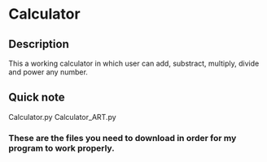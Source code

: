 # Calculator
## Description
This a working calculator in which user can add, substract, multiply, divide and power any number.
## Quick note
Calculator.py
Calculator_ART.py
### These are the files you need to download in order for my program to work properly.
